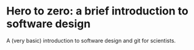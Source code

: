 # Hero to zero: a brief introduction to software design

A (very basic) introduction to software design and git for scientists.
